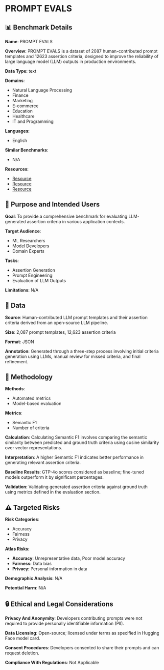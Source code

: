 # PROMPT EVALS

## 📊 Benchmark Details

**Name**: PROMPT EVALS

**Overview**: PROMPT EVALS is a dataset of 2087 human-contributed prompt templates and 12623 assertion criteria, designed to improve the reliability of large language model (LLM) outputs in production environments.

**Data Type**: text

**Domains**:
- Natural Language Processing
- Finance
- Marketing
- E-commerce
- Education
- Healthcare
- IT and Programming

**Languages**:
- English

**Similar Benchmarks**:
- N/A

**Resources**:
- [Resource](https://huggingface.co/datasets/reyavir/PromptEvals)
- [Resource](https://huggingface.co/reyavir/promptevals_mistral)
- [Resource](https://huggingface.co/reyavir/promptevals_llama)

## 🎯 Purpose and Intended Users

**Goal**: To provide a comprehensive benchmark for evaluating LLM-generated assertion criteria in various application contexts.

**Target Audience**:
- ML Researchers
- Model Developers
- Domain Experts

**Tasks**:
- Assertion Generation
- Prompt Engineering
- Evaluation of LLM Outputs

**Limitations**: N/A

## 💾 Data

**Source**: Human-contributed LLM prompt templates and their assertion criteria derived from an open-source LLM pipeline.

**Size**: 2,087 prompt templates, 12,623 assertion criteria

**Format**: JSON

**Annotation**: Generated through a three-step process involving initial criteria generation using LLMs, manual review for missed criteria, and final refinement.

## 🔬 Methodology

**Methods**:
- Automated metrics
- Model-based evaluation

**Metrics**:
- Semantic F1
- Number of criteria

**Calculation**: Calculating Semantic F1 involves comparing the semantic similarity between predicted and ground truth criteria using cosine similarity over vector representations.

**Interpretation**: A higher Semantic F1 indicates better performance in generating relevant assertion criteria.

**Baseline Results**: GTP-4o scores considered as baseline; fine-tuned models outperform it by significant percentages.

**Validation**: Validating generated assertion criteria against ground truth using metrics defined in the evaluation section.

## ⚠️ Targeted Risks

**Risk Categories**:
- Accuracy
- Fairness
- Privacy

**Atlas Risks**:
- **Accuracy**: Unrepresentative data, Poor model accuracy
- **Fairness**: Data bias
- **Privacy**: Personal information in data

**Demographic Analysis**: N/A

**Potential Harm**: N/A

## 🔒 Ethical and Legal Considerations

**Privacy And Anonymity**: Developers contributing prompts were not required to provide personally identifiable information (PII).

**Data Licensing**: Open-source; licensed under terms as specified in Hugging Face model card.

**Consent Procedures**: Developers consented to share their prompts and can request deletion.

**Compliance With Regulations**: Not Applicable
